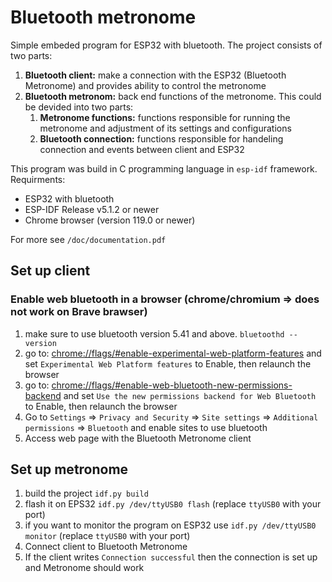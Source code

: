# Bluetooth metronome

Simple embeded program for ESP32 with bluetooth. The project consists of two parts:

1. **Bluetooth client:** make a connection with the ESP32 (Bluetooth Metronome) and provides ability to control the metronome
2. **Bluetooth metronom:** back end functions of the metronome. This could be devided into two parts:
    1. **Metronome functions:** functions responsible for running the metronome and adjustment of its settings and configurations
    2. **Bluetooth connection:** functions responsible for handeling connection and events between client and ESP32


This program was build in C programming language in `esp-idf` framework. Requirments:

+ ESP32 with bluetooth
+ ESP-IDF Release v5.1.2 or newer
+ Chrome browser (version 119.0 or newer)

For more see `/doc/documentation.pdf`

## Set up client

### Enable web bluetooth in a browser (chrome/chromium => does not work on Brave brawser)

1. make sure to use bluetooth version 5.41 and above. `bluetoothd --version`
2. go to: [chrome://flags/#enable-experimental-web-platform-features](chrome://flags/#enable-experimental-web-platform-features) and set `Experimental Web Platform features` to Enable, then relaunch the browser
3. go to: [chrome://flags/#enable-web-bluetooth-new-permissions-backend](chrome://flags/#enable-web-bluetooth-new-permissions-backend) and set `Use the new permissions backend for Web Bluetooth` to Enable, then relaunch the browser
4. Go to `Settings` => `Privacy and Security` => `Site settings` => `Additional permissions` => `Bluetooth` and enable sites to use bluetooth
5. Access web page with the Bluetooth Metronome client

## Set up metronome

1. build the project `idf.py build`
2. flash it on EPS32 `idf.py /dev/ttyUSB0 flash` (replace `ttyUSB0` with your port)
3. if you want to monitor the program on ESP32 use `idf.py /dev/ttyUSB0 monitor` (replace `ttyUSB0` with your port)
4. Connect client to Bluetooth Metronome
5. If the client writes `Connection successful` then the connection is set up and Metronome should work